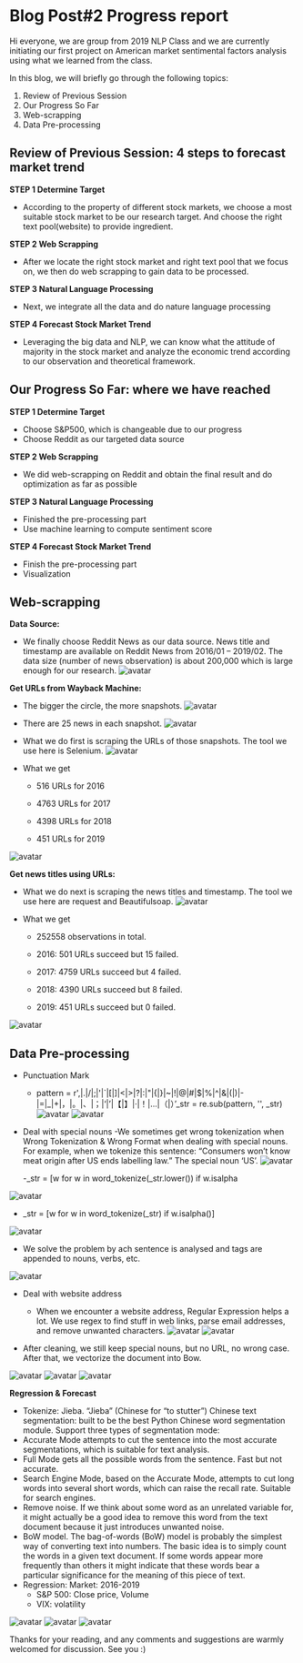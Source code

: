 # Blog Post#2 Progress report
Hi everyone, we are group from 2019 NLP Class and we are currently initiating our first project on American market sentimental factors analysis using what we learned from the class.

In this blog, we will briefly go through the following topics:
1. Review of Previous Session 
2. Our Progress So Far 
3. Web-scrapping
4. Data Pre-processing

## Review of Previous Session: 4 steps to forecast market trend
**STEP 1 Determine Target**
- According to the property of different stock markets, we choose a most suitable stock market to be our research target. And choose the right text pool(website) to provide ingredient.

**STEP 2 Web Scrapping**
- After we locate the right stock market and right text pool that we focus on, we then do web scrapping to gain data to be processed. 

**STEP 3 Natural Language Processing**
- Next, we integrate all the data and do nature language processing

**STEP 4 Forecast Stock Market Trend**
- Leveraging the big data and NLP, we can know what the attitude of majority in the stock market and analyze the economic trend according to our observation and theoretical framework.

## Our Progress So Far: where we have reached
**STEP 1 Determine Target**
- Choose S&P500, which is changeable due to our progress
- Choose Reddit as our targeted data source

**STEP 2 Web Scrapping**
- We did web-scrapping on Reddit and obtain the final result and do optimization as far as possible

**STEP 3 Natural Language Processing**
- Finished the pre-processing part
- Use machine learning to compute sentiment score

**STEP 4 Forecast Stock Market Trend**
- Finish the pre-processing part
- Visualization

## Web-scrapping
**Data Source:**
- We finally choose Reddit News as our data source. News title and timestamp are available on Reddit News from 2016/01 – 2019/02. The data size (number of news observation) is about 200,000 which is large enough for our research.
![avatar](https://github.com/zzlive/Pictures/blob/master/1.png)

**Get URLs from Wayback Machine:**
- The bigger the circle, the more snapshots.
![avatar](https://github.com/zzlive/Pictures/blob/master/2.png)
- There are 25 news in each snapshot.
![avatar](https://github.com/zzlive/Pictures/blob/master/3.png)
- What we do first is scraping the URLs of those snapshots. The tool we use here is Selenium.
![avatar](https://github.com/zzlive/Pictures/blob/master/4.png)
- What we get

    - 516 URLs for 2016
 
    - 4763 URLs for 2017
 
    - 4398 URLs for 2018
 
    - 451 URLs for 2019
    
![avatar](https://github.com/zzlive/Pictures/blob/master/5.png)

**Get news titles using URLs:**
- What we do next is scraping the news titles and timestamp. The tool we use here are request and Beautifulsoap.
![avatar](https://github.com/zzlive/Pictures/blob/master/6.png)

- What we get

  - 252558 observations in total.

  - 2016: 501 URLs succeed but 15 failed.

  - 2017: 4759 URLs succeed but 4 failed.

  - 2018: 4390 URLs succeed but 8 failed.

  - 2019: 451 URLs succeed but 0 failed.

![avatar](https://github.com/zzlive/Pictures/blob/master/7.png)

## Data Pre-processing
- Punctuation Mark
  - pattern = r',|\.|/|;|\'|`|\[|\]|<|>|\?|:|"|\{|\}|\~|!|@|#|\$|%|\^|&|\(|\)|-|=|\_|\+|，|。|、|；|‘|’|【|】|·|！|…|（|）’_str = re.sub(pattern, '', _str)
![avatar](https://github.com/zzlive/Pictures/blob/master/8.png)
![avatar](https://github.com/zzlive/Pictures/blob/master/9.png)

- Deal with special nouns
  -We sometimes get wrong tokenization when Wrong Tokenization & Wrong Format when dealing with special nouns. For example, when we tokenize this sentence: “Consumers won’t know meat origin after US ends labelling law.” The special noun ‘US’. 
![avatar](https://github.com/zzlive/Pictures/blob/master/10.png)

  -_str = [w for w in word_tokenize(_str.lower()) if w.isalpha
  
![avatar](https://github.com/zzlive/Pictures/blob/master/11.png)

  - _str = [w for w in word_tokenize(_str) if w.isalpha()]
  
![avatar](https://github.com/zzlive/Pictures/blob/master/12.png)

  - We solve the problem by ach sentence is analysed and tags are appended to nouns, verbs, etc. 
  
![avatar](https://github.com/zzlive/Pictures/blob/master/13.png)

- Deal with website address
  - When we encounter a website address, Regular Expression helps a lot. We use regex to find stuff in web links, parse email addresses, and remove unwanted characters.
![avatar](https://github.com/zzlive/Pictures/blob/master/14.png)
![avatar](https://github.com/zzlive/Pictures/blob/master/15.png)

- After cleaning, we still keep special nouns, but no URL, no wrong case. After that, we vectorize the document into Bow. 

![avatar](https://github.com/zzlive/Pictures/blob/master/16.png)
![avatar](https://github.com/zzlive/Pictures/blob/master/17.png)
![avatar](https://github.com/zzlive/Pictures/blob/master/18.png)

**Regression & Forecast**
-	Tokenize: Jieba. “Jieba” (Chinese for “to stutter”) Chinese text segmentation: built to be the best Python Chinese word segmentation module. Support three types of segmentation mode:
  -	Accurate Mode attempts to cut the sentence into the most accurate segmentations, which is suitable for text analysis.
  -	Full Mode gets all the possible words from the sentence. Fast but not accurate.
  -	Search Engine Mode, based on the Accurate Mode, attempts to cut long words into several short words, which can raise the recall rate. Suitable for search engines.
- Remove noise. If we think about some word as an unrelated variable for, it might actually be a good idea to remove this word from the text document because it just introduces unwanted noise.
- BoW model. The bag-of-words (BoW) model is probably the simplest way of converting text into numbers. The basic idea is to simply count the words in a given text document. If some words appear more frequently than others it might indicate that these words bear a particular significance for the meaning of this piece of text.
- Regression: Market: 2016-2019
  - S&P 500: Close price, Volume
  - VIX: volatility

![avatar](https://github.com/zzlive/Pictures/blob/master/19.png)
![avatar](https://github.com/zzlive/Pictures/blob/master/20.png)
![avatar](https://github.com/zzlive/Pictures/blob/master/21.png)

Thanks for your reading, and any comments and suggestions are warmly welcomed for discussion. See you :)
